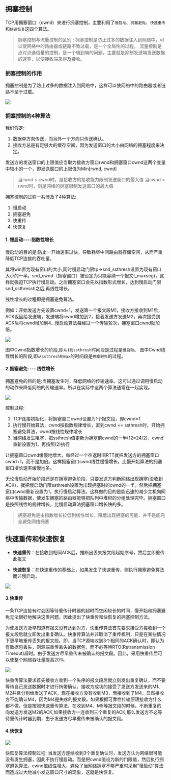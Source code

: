 ## 拥塞控制

TCP用拥塞窗口（cwnd）来进行拥塞控制，主要利用了`慢启动`、`拥塞避免`、`快速重传`和`快速恢复`这四个算法。

> 拥塞控制与流量控制的区别 :
> 拥塞控制是防止过多的数据注入到网络中，可以使网络中的路由器或链路不致过载，是一个全局性的过程。
> 流量控制是点对点通信量的控制，是一个端到端的问题，主要就是抑制发送端发送数据的速率，以便接收端来得及接收。



### 拥塞控制的作用

拥塞控制是为了防止过多的数据注入到网络中，这样可以使网络中的路由器或者链路不至于过载。

![](https://ae01.alicdn.com/kf/Hafadf25fc10e4daa926eb986455d35f9s.jpg)

### 拥塞控制的4种算法

我们假定:

1. 数据单方向传送，而另外一个方向只传送确认。
2. 接收方总是有足够大的缓存空间，因为发送窗口的大小由网络的拥塞程度来决定。

发送方的发送窗口的上限值应当取为接收方窗口rwnd和拥塞窗口cwnd这两个变量中较小的一个，即发送窗口的上限值为Min[rwnd, cwnd]

> 当rwnd < cwnd时，是接收方的接收能力限制发送窗口的最大值
> 当cwnd < rwnd时，则是网络的拥塞限制发送窗口的最大值

拥塞控制的过程一共涉及了4种算法:

1. 慢启动
2. 拥塞避免
3. 快重传
4. 快恢复

#### 1. 慢启动----指数性增长

慢启动的目的是:防止一开始速率过快，导致耗尽中间路由器存储空间，从而严重降低TCP连接的吞吐量。



其将win置为现有窗口的大小,同时慢启动门限tp->snd_ssthresh设置为现有窗口大小的一半。snd_cwnd（拥塞窗口）被设定为只能容纳一个报文t_maxseg)，这样就强迫TCP执行慢启动。之后拥塞窗口会先以指数形式增长，达到慢启动门限snd_ssthressh之后,再线性增长。

线性增长的过程即是拥塞避免算法。

例如：开始发送方先设置cwnd=1，发送第一个报文段M1，接收方接收到M1后，ACK返回给发送端，发送端将cwnd增加到2，接着发送方发送M2，再次接受到ACK后将cwnd增加到4...慢启动算法每经过一个传输轮次，拥塞窗口cwnd就加倍。

![](https://ae01.alicdn.com/kf/H31b7e2c5d0a2462ba3d32065eb63c3cax.jpg)

图中Cwnd指数增长的阶段,即`从1到ssthresh`时间段是过程是`慢启动`。
图中Cwnd线性增长的阶段,即`从ssthresh到max`的时间段是`拥塞避免`的过程。



#### 2.拥塞避免---- 线性增长

拥塞避免的目的是:当拥塞发生时，降低网络的传输速率。这可以通过调用慢启动的动作来降低网络的传输速率。所以在实际中这两个算法通常在一起实现。



![](https://ae01.alicdn.com/kf/H89df6225056546b48b2f1376bab917b73.jpg)

控制过程:

1. TCP连接初始化，将拥塞窗口cwnd设置为1个报文段，即cwnd=1
2. 执行慢开始算法，cwnd按指数规律增长，直到cwnd == ssthresh时，开始拥塞避免算法，cwnd按线性规律增长
3. 当网络发生阻塞，把ssthresh值更新为拥塞前cwnd的一半(12=24/2)，cwnd重新设置为1，再按照(2)执行

让拥塞窗口cwnd缓慢地增大，每经过一个往返时间RTT就把发送方的拥塞窗口cwnd+1，而不是加倍。这样拥塞窗口cwnd线性缓慢增长，比慢开始算法的拥塞窗口增长速率缓慢地多。

无论慢启动开始阶段还是在拥塞避免阶段，只要发送方判断网络出现拥塞(没收到ACK)，就把慢启动门限ssthresh设置为出现拥塞时的cwnd的一半。然后把拥塞窗口cwnd重新设置为1，执行慢启动算法。这样做的目的是能迅速的减少主机向网络中传输数据，使发生拥塞的路由器能够把队列中堆积的分组处理完毕。拥塞窗口是按照线性的规律增长，比慢启动算法拥塞窗口增长快的多。

> 拥塞避免是由指数增长拉低到线性增长，降低出现拥塞的可能，并不是能完全避免网络拥塞



## 快速重传和快速恢复

- **快速重传**：在接收到相同ACK后，推断出丢失报文段起始序号，然后立即重传此报文

- **快速恢复**：在快速重传的基础上，如果发生了快速重传，则执行拥塞避免算法而非慢启动。

![](https://ae01.alicdn.com/kf/H4273958f41854e3e84f8edd3174ead010.jpg)



#### 3.快重传

一条TCP连接有时会因等待重传计时器的超时而空闲较长的时间，慢开始和拥塞避免无法很好地解决这类问题，因此提出了快重传和快恢复的拥塞控制方法。

为使发送方及早知道有报文没有达到对方，快重传算法首先要求接受方每收到一个报文段后就立即发出重复确认。快重传算法并非取消了重传机制，只是在某些情况下更早地重传丢失的报文段。即，当TCP源端收到3个相同的ACK确认时，即认为有数据包丢失，则源端重传丢失的数据包，而不必等待RTO(Retransmission Timeout)超时。由于发送方尽早重传未被确认的报文段。因此，采用快重传后可以使整个网络吞吐量提高20%.

![](https://ae01.alicdn.com/kf/He2360ab085144d8fb65092a03441d50ay.jpg)

快重传算法要求首先接收方收到一个失序的报文段后就立刻发出重复确认，而不要等待自己发送数据时才进行捎带确认。接收方成功的接受了发送方发送来的M1、M2并且分别给发送了ACK，现在接收方没有收到M3，而接收到了M4，显然接收方不能确认M4，因为M4是失序的报文段。如果根据可靠性传输原理接收方什么都不做，但是按照快速重传算法，在收到M4、M5等报文段的时候，不断重复的向发送方发送M2的ACK,如果接收方一连收到三个重复的ACK,那么发送方不必等待重传计时器到期，由于发送方尽早重传未被确认的报文段。

#### 4.快恢复

![](https://youpaiyun.zongqilive.cn//20190825144839.png)

快恢复算法控制过程:
当发送方连续收到3个重复确认时，发送方认为网络很可能没有发生拥塞，因此不执行慢启动。而是把cwnd值设为新的门限值，然后执行拥塞避免算法，cwnd值线性增大，避免了当网络拥塞不够严重时采用"慢启动"算法而造成过大地减小发送窗口尺寸的现象，这就是快恢复。

































































































































